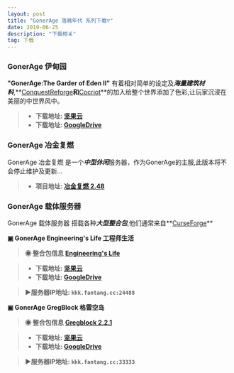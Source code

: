 ```yaml
---
layout: post
title: "GonerAge 落魄年代 系列下载▽"
date: 2019-06-25
description: "下载相关"
tag: 下载
---   
```

### **GonerAge 伊甸园**
**"GonerAge:The Garder of Eden II"** 有着相对简单的设定及***海量建筑材料***,**[ConquestReforge](https://www.curseforge.com/minecraft/mc-mods/conquest-reforged)**和**[Cocriot](https://cocricot.pics/)**的加入给整个世界添加了色彩,让玩家沉浸在美丽的中世界风中。


>* **下载地址: [坚果云](https://www.jianguoyun.com/p/DX0iEjYQqf3YBxjn8JUD)**  
>* **下载地址: [GoogleDrive](https://drive.google.com/drive/folders/1Jz2OPQ4xX9AhZMDGRASkV-hf8QFwKurO?usp=sharing)**  



### **GonerAge 冶金复燃**
GonerAge 冶金复燃 是一个***中型休闲***服务器，作为GonerAge的主服,此版本将不会停止维护及更新...

>* **项目地址: [冶金复燃 2.48](https://caishangqi.github.io/2019/11/RekindleOfGold/)**

### **GonerAge 载体服务器**
GonerAge 载体服务器 搭载各种***大型整合包***,他们通常来自**[CurseForge](https://www.curseforge.com/minecraft)**

**▣ GonerAge Engineering's Life 工程师生活**

> **◉ 整合包信息 [Engineering's Life](https://www.curseforge.com/minecraft/modpacks/engineers-life)**  


>* **下载地址: [坚果云](https://www.jianguoyun.com/p/DX2ucIQQqf3YBxivwpkD)**  
>* **下载地址: [GoogleDrive](https://drive.google.com/file/d/1dgtiYL0r5r6ylCj3-O1UdsVq1yg7v2yZ/view?usp=sharing)**  


> **▶服务器IP地址: `kkk.fantang.cc:24488`**  


**▣ GonerAge GregBlock 格雷空岛**

> **◉ 整合包信息 [Gregblock 2.2.1](https://www.curseforge.com/minecraft/modpacks/gregblock)**  


>* **下载地址: [坚果云](https://www.jianguoyun.com/p/DZJii_MQqf3YBxiZnJAD)**  
>* **下载地址: [GoogleDrive](https://drive.google.com/file/d/1sJt4eYyOcocLCsF2tMbTa62w82h6XIK4/view?usp=sharing)**  


> **▶服务器IP地址: `kkk.fantang.cc:33333`**  
